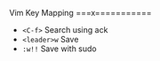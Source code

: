 Vim Key Mapping
===x===========

* `<C-f>` Search using ack
* `<leader>w` Save
* `:w!!` Save with sudo

